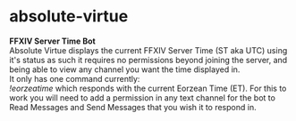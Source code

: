 # absolute-virtue
__FFXIV Server Time Bot__  
Absolute Virtue displays the current FFXIV Server Time (ST aka UTC) using  it's status as such it requires no permissions beyond joining the server, and being able to view any channel you want the time displayed in.  
It only has one command currently:  
_!eorzeatime_ which responds with the current Eorzean Time (ET). For this to work you will need to add a permission in any text channel for the bot to Read Messages and Send Messages that you wish it to respond in.

